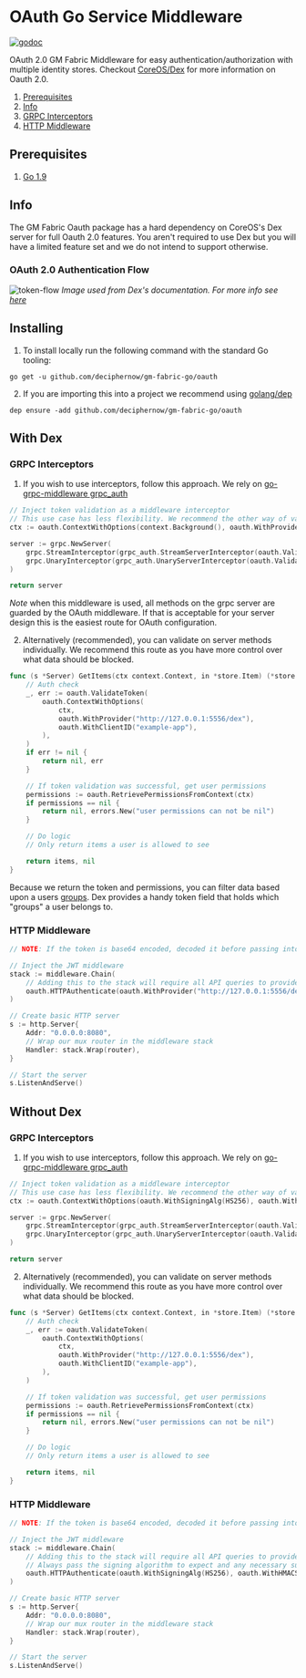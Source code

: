 # OAuth Go Service Middleware
[![godoc](http://img.shields.io/badge/godoc-reference-blue.svg?style=flat)](https://godoc.org/github.com/deciphernow/gm-fabric-go/oauth)

OAuth 2.0 GM Fabric Middleware for easy authentication/authorization with multiple identity stores. Checkout [CoreOS/Dex](https://github.com/coreos/dex) for more information on Oauth 2.0.

1.  [Prerequisites](#prerequisites)
2.  [Info](#info)
3.  [GRPC Interceptors](#grpc-interceptors)
4.  [HTTP Middleware](#http-middleware)

## Prerequisites
1.  [Go 1.9](https://golang.org/dl/)

## Info

The GM Fabric Oauth package has a hard dependency on CoreOS's Dex server for full Oauth 2.0 features. You aren't required to use Dex but you will have a limited feature set and we do not intend to support otherwise.

### OAuth 2.0 Authentication Flow
![token-flow](https://raw.githubusercontent.com/coreos/dex/master/Documentation/img/dex-backend-flow.png)
*Image used from Dex's documentation. For more info see [here](https://github.com/coreos/dex/blob/master/Documentation/getting-started.md)*

## Installing

1. To install locally run the following command with the standard Go tooling:
```
go get -u github.com/deciphernow/gm-fabric-go/oauth
```

2.  If you are importing this into a project we recommend using [golang/dep](https://golang.github.io/dep/)
```
dep ensure -add github.com/deciphernow/gm-fabric-go/oauth
```

## With Dex

### GRPC Interceptors

1.  If you wish to use interceptors, follow this approach. We rely on [go-grpc-middleware grpc_auth](https://github.com/grpc-ecosystem/go-grpc-middleware)
```go
// Inject token validation as a middleware interceptor
// This use case has less flexibility. We recommend the other way of validating
ctx := oauth.ContextWithOptions(context.Background(), oauth.WithProvider("http://127.0.0.1:5556/dex"), oauth.WithClientID("example-app"))

server := grpc.NewServer(
    grpc.StreamInterceptor(grpc_auth.StreamServerInterceptor(oauth.ValidateToken(ctx))),
    grpc.UnaryInterceptor(grpc_auth.UnaryServerInterceptor(oauth.ValidateToken(ctx))),
)

return server
```
*Note* when this middleware is used, all methods on the grpc server are guarded by the OAuth middleware. If that is acceptable for your server design this is the easiest route for OAuth configuration.

2.  Alternatively (recommended), you can validate on server methods individually. We recommend this route as you have more control over what data should be blocked.
```go
func (s *Server) GetItems(ctx context.Context, in *store.Item) (*store.Items, error) {
    // Auth check
    _, err := oauth.ValidateToken(
        oauth.ContextWithOptions(
            ctx,
            oauth.WithProvider("http://127.0.0.1:5556/dex"),
            oauth.WithClientID("example-app"),
        ),
    )
    if err != nil {
        return nil, err
    }

    // If token validation was successful, get user permissions
    permissions := oauth.RetrievePermissionsFromContext(ctx)
    if permissions == nil {
        return nil, errors.New("user permissions can not be nil")
    }

    // Do logic
    // Only return items a user is allowed to see

    return items, nil
}
```
Because we return the token and permissions, you can filter data based upon a users [groups](https://github.com/coreos/dex/blob/master/Documentation/custom-scopes-claims-clients.md#scopes). Dex provides a handy token field that holds which "groups" a user belongs to.

### HTTP Middleware

```go
// NOTE: If the token is base64 encoded, decoded it before passing into the middleware

// Inject the JWT middleware
stack := middleware.Chain(
    // Adding this to the stack will require all API queries to provide a token in the auth http header
    oauth.HTTPAuthenticate(oauth.WithProvider("http://127.0.0.1:5556/dex"), oauth.WithClientID("example-app")),
)

// Create basic HTTP server
s := http.Server{
    Addr: "0.0.0.0:8080",
    // Wrap our mux router in the middleware stack
    Handler: stack.Wrap(router),
}

// Start the server
s.ListenAndServe()
```


## Without Dex

### GRPC Interceptors
1.  If you wish to use interceptors, follow this approach. We rely on [go-grpc-middleware grpc_auth](https://github.com/grpc-ecosystem/go-grpc-middleware)
```go
// Inject token validation as a middleware interceptor
// This use case has less flexibility. We recommend the other way of validating
ctx := oauth.ContextWithOptions(oauth.WithSigningAlg(HS256), oauth.WithTokenSecret("KbtfnXOHH3ezniXIsHYSd4WhZPBXH1vB"))

server := grpc.NewServer(
    grpc.StreamInterceptor(grpc_auth.StreamServerInterceptor(oauth.ValidateToken(ctx))),
    grpc.UnaryInterceptor(grpc_auth.UnaryServerInterceptor(oauth.ValidateToken(ctx))),
)

return server
```

2.  Alternatively (recommended), you can validate on server methods individually. We recommend this route as you have more control over what data should be blocked.
```go
func (s *Server) GetItems(ctx context.Context, in *store.Item) (*store.Items, error) {
    // Auth check
    _, err := oauth.ValidateToken(
        oauth.ContextWithOptions(
            ctx,
            oauth.WithProvider("http://127.0.0.1:5556/dex"),
            oauth.WithClientID("example-app"),
        ),
    )

    // If token validation was successful, get user permissions
    permissions := oauth.RetrievePermissionsFromContext(ctx)
    if permissions == nil {
        return nil, errors.New("user permissions can not be nil")
    }

    // Do logic
    // Only return items a user is allowed to see

    return items, nil
}
```

### HTTP Middleware

```go
// NOTE: If the token is base64 encoded, decoded it before passing into the middleware

// Inject the JWT middleware
stack := middleware.Chain(
    // Adding this to the stack will require all API queries to provide a token in the auth http header
    // Always pass the signing algorithm to expect and any necessary supporting data such as a signing secret or key path
    oauth.HTTPAuthenticate(oauth.WithSigningAlg(HS256), oauth.WithHMACSecret("KbtfnXOHH3ezniXIsHYSd4WhZPBXH1vB")),
)

// Create basic HTTP server
s := http.Server{
    Addr: "0.0.0.0:8080",
    // Wrap our mux router in the middleware stack
    Handler: stack.Wrap(router),
}

// Start the server
s.ListenAndServe()
```

